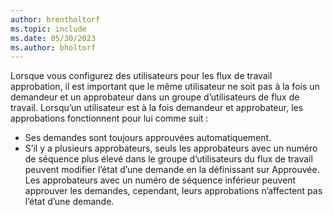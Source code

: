 ```yaml
---
author: brentholtorf
ms.topic: include
ms.date: 05/30/2023
ms.author: bholtorf
---
```


Lorsque vous configurez des utilisateurs pour les flux de travail approbation, il est important que le même utilisateur ne soit pas à la fois un demandeur et un approbateur dans un groupe d’utilisateurs de flux de travail. Lorsqu’un utilisateur est à la fois demandeur et approbateur, les approbations fonctionnent pour lui comme suit :

* Ses demandes sont toujours approuvées automatiquement.
* S’il y a plusieurs approbateurs, seuls les approbateurs avec un numéro de séquence plus élevé dans le groupe d’utilisateurs du flux de travail peuvent modifier l’état d’une demande en la définissant sur Approuvée. Les approbateurs avec un numéro de séquence inférieur peuvent approuver les demandes, cependant, leurs approbations n’affectent pas l’état d’une demande.
